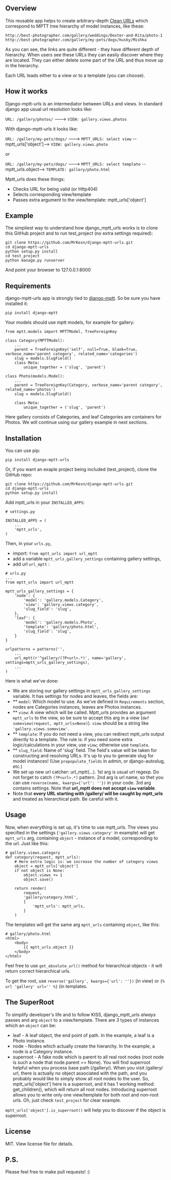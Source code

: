 Overview
--------

This reusable app helps to create arbitrary-depth [Clean URLs](http://en.wikipedia.org/wiki/Clean_URL) which correspond to MPTT tree hierarchy of model instances, like these:

`http://best-photographer.com/gallery/weddings/Dexter-and-Rita/photo-1`
`http://best-photographer.com/gallery/my-pets/dogs/husky/Mishka`

As you can see, the links are quite different - they have different depth of hierarchy. When users see these URLs they can easily discover where they are located. They can either delete some part of the URL and thus move up in the hierarchy.

Each URL leads either to a view or to a template (you can choose).

How it works
------------

Django-mptt-urls is an intermediator between URLs and views.
In standard django app usual url resolution looks like:

`URL: /gallery/photos/` ---> `VIEW: gallery.views.photos`

With django-mptt-urls it looks like:

`URL: /gallery/my-pets/dogs/` ---> `MPTT_URLS: select view` --mptt_urls['object']--> `VIEW: gallery.views.photo`

or

`URL: /gallery/my-pets/dogs/` ---> `MPTT_URLS: select template` --mptt_urls.object--> `TEMPLATE: gallery/photo.html`

Mptt_urls does these things:
* Checks URL for being valid (or Http404)
* Selects corresponding view/template
* Passes extra argument to the view/template: mptt_urls['object']


Example
-------

The simpliest way to understand how django_mptt_urls works is to clone this GitHub project and to run test_project (no extra settings required):
```
git clone https://github.com/MrKesn/django-mptt-urls.git
cd django-mptt-urls
python setup.py install
cd test_project
python manage.py runserver
```

And point your browser to 127.0.0.1:8000

Requirements
------------

django-mptt-urls app is strongly tied to [django-mptt](https://github.com/django-mptt/django-mptt). So be sure you have installed it:

`pip install django-mptt`

Your models should use mptt models, for example for gallery:

```
from mptt.models import MPTTModel, TreeForeignKey

class Category(MPTTModel):
    ...
    parent = TreeForeignKey('self', null=True, blank=True, verbose_name='parent category', related_name='categories')
    slug = models.SlugField()
    class Meta:
        unique_together = ('slug', 'parent')

class Photo(models.Model):
    ...
    parent = TreeForeignKey(Category, verbose_name='parent category', related_name='photos')
    slug = models.SlugField()

    class Meta:
        unique_together = ('slug', 'parent')
```

Here gallery consists of Categories, and leaf Categories are containers for Photos. We will continue using our gallery example in next sections.


Installation
------------

You can use pip:
```
pip install django-mptt-urls
```

Or, if you want an exaple project being included (test_project), clone the GitHub repo:
```
git clone https://github.com/MrKesn/django-mptt-urls.git
cd django-mptt-urls
python setup.py install
```

Add mptt_urls in your `INSTALLED_APPS`:

```
# settings.py

INSTALLED_APPS = (
    ...
    'mptt_urls',
)
```

Then, in your `urls.py`, 
* import: `from mptt_urls import url_mptt`
* add a variable `mptt_urls_gallery_settings` containing gallery settings,
* add url `url_mptt` :

```
# urls.py
...
from mptt_urls import url_mptt

mptt_urls_gallery_settings = {
    'node': {
        'model': 'gallery.models.Category',
        'view': 'gallery.views.category',
        'slug_field': 'slug',
    },
    'leaf': {
        'model': 'gallery.models.Photo',
        'template': 'gallery/photo.html',
        'slug_field': 'slug',
    }
}

urlpatterns = patterns('',
    ...
    url_mptt(r'^gallery/(?P<url>.*)', name='gallery', settings=mptt_urls_gallery_settings),
    ...
)
```

Here is what we've done:
* We are storing our gallery settings in `mptt_urls_gallery_settings` variable. It has settings for nodes and leaves, the fields are:
* ** `model`: Which model to use. As we've defined in `Requirements` section, nodes are Categories instances, leaves are Photos instances.
* ** `view`: A view which will be called. Mptt_urls provides an argument `mptt_urls` to the view, so be sure to accept this arg in a view (`def someview(request, mptt_urls=None)`). `view` should be a string like `'gallery.views.someview'`.
* ** `template`: If you do not need a view, you can redirect mptt_urls output directly to a template. The rule is: if you need some extra logic/calculations in your view, use `view`; otherwise use `template`.
* ** `slug_field`: Name of 'slug' field. The field's value will be taken for constructing and resolving URLs. It's up to you to generate slug for model instances! (Use `prepopulate_fields` in admin, or django-autoslug, etc.)
* We set up new url catcher: url_mptt(...). 1st arg is usual url regexp. Do not forget to catch `(?P<url>.*)` pattern. 2nd arg is url name, so thet you can use `reverse(name, kwargs={'url': ''})` in your code. 3rd arg contains settings. Note that **url_mptt does not accept `view` variable**.
* Note that **every URL starting with /gallery/ will be caught by mptt_urls** and treated as hierarchical path. Be careful with it.

Usage
-----

Now, when everything is set up, it's time to use mptt_urls.
The views you specified in the settings (`'gallery.views.category'` in example) will get `mptt_urls` arg, containing `object` - instance of a model, corresponding to the url. Just like this:
```
# gallery.views.category
def category(request, mptt_urls):
    # Here extra logic is: we increase the number of category views
    object = mptt_urls['object']
    if not object is None:
        object.views += 1
        object.save()

    return render(
        request,
        'gallery/category.html',
        {
            'mptt_urls': mptt_urls,
        }
    )
```

The templates will get the same arg `mptt_urls` containing `object`, like this:
```
# gallery/photo.html
<html>
    <body>
        {{ mptt_urls.object }}
    </body>
</html>
```

Feel free to use `get_absolute_url()` method for hierarchical objects - it will return correct hierarchical urls.

To get the root, use `reverse('gallery', kwargs={'url': ''})` (in view) or `{% url 'gallery' url='' %}` (in templates.

The SuperRoot
-------------

To simplify developer's life and to follow KISS, django_mptt_urls *always* passes and arg `object` to a view/template. There are 3 types of instances which an `object` can be:
* leaf - A leaf object, the end point of path. In the example, a leaf is a Photo instance.
* node - Nodes which actually create the hierarchy. In the example, a node is a Category instance.
* superroot - A fake node which is parent to all real root nodes (root node is such a node that node.parent == None). You will find superroot helpful when you process base path (/gallery/). When you visit /gallery/ url, there is actually no object associated with the path, and you probably would like to simply show all root nodes to the user. So, mptt_urls['object'] here is a superroot, and it has 1 working method: get_children(), which will return all root nodes. Introducing superroot allows you to write only one view/template for both root and non-root urls. Oh, just check `test_project` for clear example.

`mptt_urls['object'].is_superroot()` will help you to discover if the object is superroot.

License
-------
MIT.
View license file for details.

P.S.
----
Please feel free to make pull requests! :)

